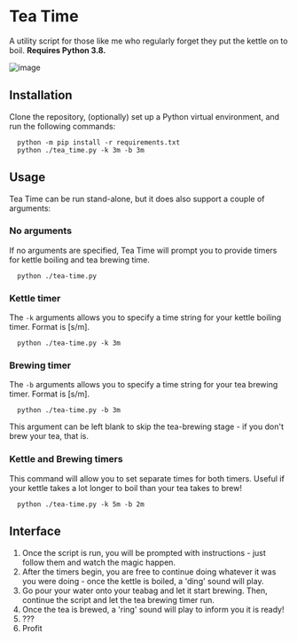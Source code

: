 # Tea Time
A utility script for those like me who regularly forget they put the kettle on to boil. 
**Requires Python 3.8.**

![image](https://i.imgur.com/nP1lOtF.png)

## Installation

Clone the repository, (optionally) set up a Python virtual environment, and run the following commands:

```
  python -m pip install -r requirements.txt
  python ./tea_time.py -k 3m -b 3m
```

## Usage

Tea Time can be run stand-alone, but it does also support a couple of arguments:

### No arguments
If no arguments are specified, Tea Time will prompt you to provide timers for kettle boiling and tea brewing time.
```
  python ./tea-time.py
```

### Kettle timer
The `-k` arguments allows you to specify a time string for your kettle boiling timer. Format is <int>[s/m].
```
  python ./tea-time.py -k 3m
```

### Brewing timer
The `-b` arguments allows you to specify a time string for your tea brewing timer. Format is <int>[s/m].
```
  python ./tea-time.py -b 3m
```

This argument can be left blank to skip the tea-brewing stage - if you don't brew your tea, that is.

### Kettle and Brewing timers
This command will allow you to set separate times for both timers. Useful if your kettle takes a lot longer to boil than your tea takes to brew!
```
  python ./tea-time.py -k 5m -b 2m
```
## Interface
  
1. Once the script is run, you will be prompted with instructions - just follow them and watch the magic happen.
2. After the timers begin, you are free to continue doing whatever it was you were doing - once the kettle is boiled, a 'ding' sound will play.
3. Go pour your water onto your teabag and let it start brewing. Then, continue the script and let the tea brewing timer run.
4. Once the tea is brewed, a 'ring' sound will play to inform you it is ready!
5. ???
6. Profit
